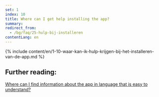 ```yaml
---
set: 1
index: 10
title: Where can I get help installing the app?
summary: 
redirect_from: 
  - /bg/faq/25-hulp-bij-installeren
contentLang: en
---
```

{% include content/en/1-10-waar-kan-ik-hulp-krijgen-bij-het-installeren-van-de-app.md %}

## Further reading:

[Where can I find information about the app in language that is easy to understand?](/{{page.lang}}/faq/1-11-coronamelder-in-makkelijke-taal)
